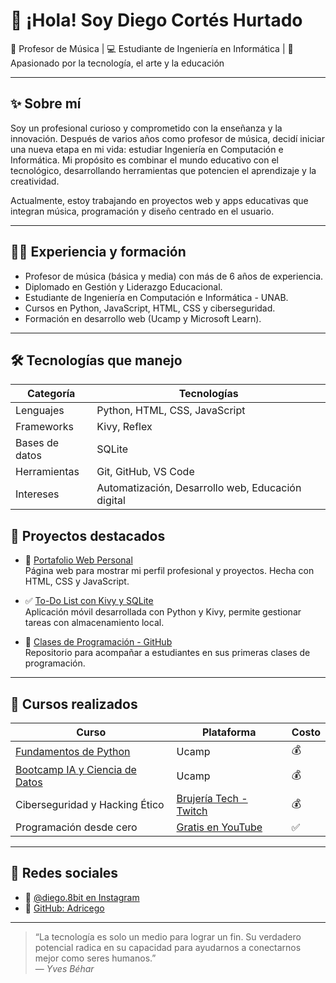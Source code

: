 # 👋 ¡Hola! Soy Diego Cortés Hurtado

🎵 Profesor de Música | 💻 Estudiante de Ingeniería en Informática | 🚀 Apasionado por la tecnología, el arte y la educación

---

## ✨ Sobre mí

Soy un profesional curioso y comprometido con la enseñanza y la innovación. Después de varios años como profesor de música, decidí iniciar una nueva etapa en mi vida: estudiar Ingeniería en Computación e Informática. Mi propósito es combinar el mundo educativo con el tecnológico, desarrollando herramientas que potencien el aprendizaje y la creatividad.

Actualmente, estoy trabajando en proyectos web y apps educativas que integran música, programación y diseño centrado en el usuario.

---

## 👨‍🏫 Experiencia y formación

- Profesor de música (básica y media) con más de 6 años de experiencia.
- Diplomado en Gestión y Liderazgo Educacional.
- Estudiante de Ingeniería en Computación e Informática - UNAB.
- Cursos en Python, JavaScript, HTML, CSS y ciberseguridad.
- Formación en desarrollo web (Ucamp y Microsoft Learn).

---

## 🛠 Tecnologías que manejo

| Categoría       | Tecnologías                            |
|-----------------|----------------------------------------|
| Lenguajes       | Python, HTML, CSS, JavaScript          |
| Frameworks      | Kivy, Reflex                           |
| Bases de datos  | SQLite                                 |
| Herramientas    | Git, GitHub, VS Code                   |
| Intereses       | Automatización, Desarrollo web, Educación digital |



## 💼 Proyectos destacados

- 🎒 [Portafolio Web Personal](https://adricego.github.io/myPortfolio/)  
  Página web para mostrar mi perfil profesional y proyectos. Hecha con HTML, CSS y JavaScript.

- ✅ [To-Do List con Kivy y SQLite](https://github.com/Adricego/toDoList)  
  Aplicación móvil desarrollada con Python y Kivy, permite gestionar tareas con almacenamiento local.

- 📘 [Clases de Programación - GitHub](https://github.com/Adricego/clase1---clasesprogramacion-github)  
  Repositorio para acompañar a estudiantes en sus primeras clases de programación.

---

## 🧠 Cursos realizados

| Curso | Plataforma | Costo |
|-------|------------|-------|
| [Fundamentos de Python](https://ucamp.io/curso-python/) | Ucamp | 💰 |
| [Bootcamp IA y Ciencia de Datos](https://ucamp.io/curso-ciencia-de-datos/) | Ucamp | 💰 |
| Ciberseguridad y Hacking Ético | [Brujería Tech - Twitch](https://www.twitch.tv/brujeriatech) | 💰 |
| Programación desde cero | [Gratis en YouTube](https://www.youtube.com/@brujeriatech) | ✅ |

---

## 📲 Redes sociales

- 📸 [@diego.8bit en Instagram](https://instagram.com/diego.8bit?igshid=ZDdkNTZiNTM=)
- 🐙 [GitHub: Adricego](https://github.com/Adricego)

---

> “La tecnología es solo un medio para lograr un fin. Su verdadero potencial radica en su capacidad para ayudarnos a conectarnos mejor como seres humanos.”  
> — *Yves Béhar*
